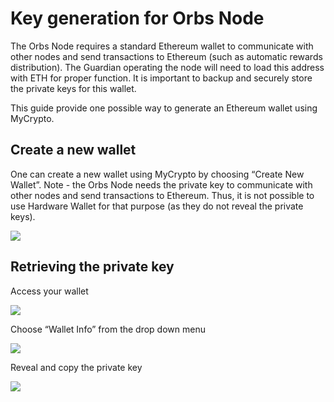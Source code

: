 # Key generation for Orbs Node
The Orbs Node requires a standard Ethereum wallet to communicate with other nodes and send transactions to Ethereum (such as automatic rewards distribution). The Guardian operating the node will need to load this address with ETH for proper function. 
It is important to backup and securely store the private keys for this wallet. 

This guide provide one possible way to generate an Ethereum wallet using MyCrypto.

## Create a new wallet
One can create a new wallet using MyCrypto by choosing “Create New Wallet”.
Note - the Orbs Node needs the private key to communicate with other nodes and send transactions to Ethereum. Thus, it is not possible to use Hardware Wallet for that purpose (as they do not reveal the private keys).


![](../1_create.png)

## Retrieving the private key
Access your wallet

![](../2_access.png)

Choose “Wallet Info” from the drop down menu

![](../3_wallet_info.png)

Reveal and copy the private key

![](../4_key.png)

